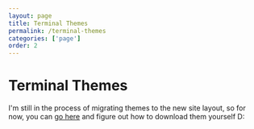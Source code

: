 ```yaml
---
layout: page
title: Terminal Themes
permalink: /terminal-themes
categories: ['page']
order: 2
---
```


# Terminal Themes

I'm still in the process of migrating themes to the new site layout, so for now,
you can
[go
here](https://github.com/atrnh/atrnh.github.io/tree/3c9823667289812090132bc8bb23fddbc291c28f/assets/colors)
and figure out how to download them yourself D:
